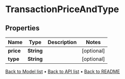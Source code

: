 

# TransactionPriceAndType


## Properties

| Name | Type | Description | Notes |
|------------ | ------------- | ------------- | -------------|
|**price** | **String** |  |  [optional] |
|**type** | **String** |  |  [optional] |



[Back to Model list](../README.md#documentation-for-models) &#8226; [Back to API list](../README.md#documentation-for-api-endpoints) &#8226; [Back to README](../README.md)


